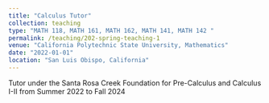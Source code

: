 ```yaml
---
title: "Calculus Tutor"
collection: teaching
type: "MATH 118, MATH 161, MATH 162, MATH 141, MATH 142 "
permalink: /teaching/202-spring-teaching-1
venue: "California Polytechnic State University, Mathematics"
date: "2022-01-01"
location: "San Luis Obispo, California"
---
```


Tutor under the Santa Rosa Creek Foundation for Pre-Calculus and Calculus I-II from Summer 2022 to Fall 2024
